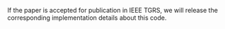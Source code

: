 If the paper is accepted for publication in IEEE TGRS, we will release the corresponding implementation details about this code.
